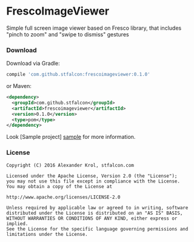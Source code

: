 # FrescoImageViewer

Simple full screen image viewer based on Fresco library, that includes "pinch to zoom" and "swipe to dismiss" gestures

### Download

Download via Gradle:
```gradle
compile 'com.github.stfalcon:frescoimageviewer:0.1.0'
```

or Maven:
```xml
<dependency>
  <groupId>com.github.stfalcon</groupId>
  <artifactId>frescoimageviewer</artifactId>
  <version>0.1.0</version>
  <type>pom</type>
</dependency>
```

Look [Sample project] [sample] for more information.

### License

```
Copyright (C) 2016 Alexander Krol, stfalcon.com

Licensed under the Apache License, Version 2.0 (the "License");
you may not use this file except in compliance with the License.
You may obtain a copy of the License at

http://www.apache.org/licenses/LICENSE-2.0

Unless required by applicable law or agreed to in writing, software
distributed under the License is distributed on an "AS IS" BASIS,
WITHOUT WARRANTIES OR CONDITIONS OF ANY KIND, either express or implied.
See the License for the specific language governing permissions and
limitations under the License.

```


[sample]: <https://github.com/stfalcon-studio/FrescoImageViewer/tree/master/sample>
